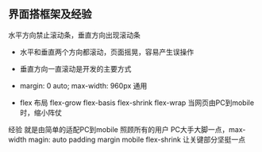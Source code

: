 ## 界面搭框架及经验

水平方向禁止滚动条，垂直方向出现滚动条
- 水平和垂直两个方向都滚动，页面摇晃，容易产生误操作
- 垂直方向一直滚动是开发的主要方式

- margin: 0 auto; max-width: 960px 通用
- flex 布局
  flex-grow flex-basis flex-shrink flex-wrap
  当网页由PC到mobile时，缩小阵仗

经验 就是由简单的适配PC到mobile 照顾所有的用户
PC大手大脚一点，max-width magin: auto padding margin mobile flex-shrink 让关键部分坚挺一点
